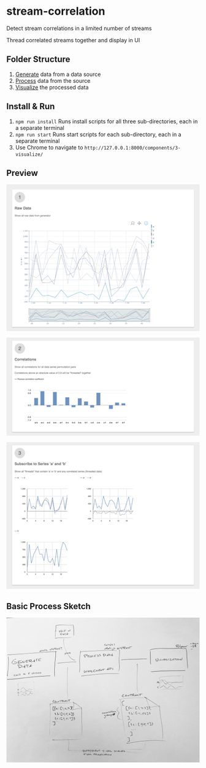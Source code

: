 # stream-correlation

Detect stream correlations in a limited number of streams

Thread correlated streams together and display in UI


## Folder Structure

1. [Generate](./1-generate) data from a data source
1. [Process](./2-process) data from the source
1. [Visualize](./3-visualize) the processed data


## Install & Run

1. `npm run install` Runs install scripts for all three sub-directories, each in a separate terminal
1. `npm run start` Runs start scripts for each sub-directory, each in a separate terminal
1. Use Chrome to navigate to `http://127.0.0.1:8000/components/3-visualize/`


## Preview

![Preview Step 1 - Raw Data](static/1-rawData.png "Preview Step 1 - Raw Data")

![Preview Step 2 - Correlations](static/2-correlations.png "Preview Step 2 - Correlations")

![Preview Step 3 - Threads](static/3-threads.png "Preview Step 3 - Threads")


## Basic Process Sketch

![Stream Correlation Process Sketch](static/stream-correlation-plan.JPG "Stream Correlation Process Sketch")